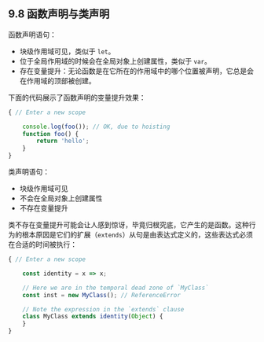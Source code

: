 ## 9.8 函数声明与类声明

函数声明语句：

* 块级作用域可见，类似于 `let`。
* 位于全局作用域的时候会在全局对象上创建属性，类似于 `var`。
* 存在变量提升：无论函数是在它所在的作用域中的哪个位置被声明，它总是会在作用域的顶部被创建。

下面的代码展示了函数声明的变量提升效果：

``` javascript
{ // Enter a new scope

    console.log(foo()); // OK, due to hoisting
    function foo() {
        return 'hello';
    }
}
```

类声明语句：

* 块级作用域可见
* 不会在全局对象上创建属性
* 不存在变量提升

类不存在变量提升可能会让人感到惊讶，毕竟归根究底，它产生的是函数。这种行为的根本原因是它们的扩展（`extends`）从句是由表达式定义的，这些表达式必须在合适的时间被执行：

``` javascript
{ // Enter a new scope

    const identity = x => x;

    // Here we are in the temporal dead zone of `MyClass`
    const inst = new MyClass(); // ReferenceError

    // Note the expression in the `extends` clause
    class MyClass extends identity(Object) {
    }
}
```